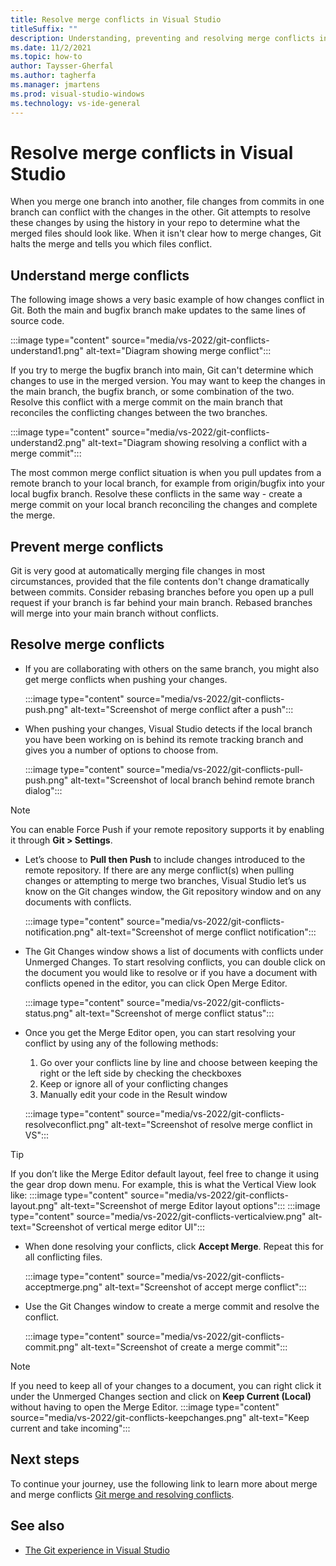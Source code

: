 ```yaml
---
title: Resolve merge conflicts in Visual Studio
titleSuffix: ""
description: Understanding, preventing and resolving merge conflicts in VS.
ms.date: 11/2/2021
ms.topic: how-to
author: Taysser-Gherfal
ms.author: tagherfa
ms.manager: jmartens
ms.prod: visual-studio-windows
ms.technology: vs-ide-general
---
```

# Resolve merge conflicts in Visual Studio

When you merge one branch into another, file changes from commits in one branch can conflict with the changes in the other. Git attempts to resolve these changes by using the history in your repo to determine what the merged files should look like. When it isn't clear how to merge changes, Git halts the merge and tells you which files conflict.

## Understand merge conflicts

The following image shows a very basic example of how changes conflict in Git. Both the main and bugfix branch make updates to the same lines of source code.

:::image type="content" source="media/vs-2022/git-conflicts-understand1.png" alt-text="Diagram showing merge conflict":::

If you try to merge the bugfix branch into main, Git can't determine which changes to use in the merged version. You may want to keep the changes in the main branch, the bugfix branch, or some combination of the two. Resolve this conflict with a merge commit on the main branch that reconciles the conflicting changes between the two branches.

:::image type="content" source="media/vs-2022/git-conflicts-understand2.png" alt-text="Diagram showing resolving a conflict with a merge commit":::

The most common merge conflict situation is when you pull updates from a remote branch to your local branch, for example from origin/bugfix into your local bugfix branch. Resolve these conflicts in the same way - create a merge commit on your local branch reconciling the changes and complete the merge.

## Prevent merge conflicts

Git is very good at automatically merging file changes in most circumstances, provided that the file contents don't change dramatically between commits. Consider rebasing branches before you open up a pull request if your branch is far behind your main branch. Rebased branches will merge into your main branch without conflicts.

## Resolve merge conflicts

- If you are collaborating with others on the same branch, you might also get merge conflicts when pushing your changes. 

    :::image type="content" source="media/vs-2022/git-conflicts-push.png" alt-text="Screenshot of merge conflict after a push":::

- When pushing your changes, Visual Studio detects if the local branch you have been working on is behind its remote tracking branch and gives you a number of options to choose from.

    :::image type="content" source="media/vs-2022/git-conflicts-pull-push.png" alt-text="Screenshot of local branch behind remote branch dialog":::

> [!NOTE]
> You can enable Force Push if your remote repository supports it by enabling it through **Git > Settings**.

- Let’s choose to **Pull then Push** to include changes introduced to the remote repository. If there are any merge conflict(s) when pulling changes or attempting to merge two branches, Visual Studio let’s us know on the Git changes window, the Git repository window and on any documents with conflicts.

    :::image type="content" source="media/vs-2022/git-conflicts-notification.png" alt-text="Screenshot of merge conflict notification":::

- The Git Changes window shows a list of documents with conflicts under Unmerged Changes. To start resolving conflicts, you can double click on the document you would like to resolve or if you have a document with conflicts opened in the editor, you can click Open Merge Editor.

    :::image type="content" source="media/vs-2022/git-conflicts-status.png" alt-text="Screenshot of merge conflict status":::

- Once you get the Merge Editor open, you can start resolving your conflict by using any of the following methods: 
    1. Go over your conflicts line by line and choose between keeping the right or the left side by checking the checkboxes
    1. Keep or ignore all of your conflicting changes
    1. Manually edit your code in the Result window

    :::image type="content" source="media/vs-2022/git-conflicts-resolveconflict.png" alt-text="Screenshot of resolve merge conflict in VS":::

> [!TIP]
> If you don’t like the Merge Editor default layout, feel free to change it using the gear drop down menu. For example, this is what the Vertical View look like:
> :::image type="content" source="media/vs-2022/git-conflicts-layout.png" alt-text="Screenshot of merge Editor layout options":::
> :::image type="content" source="media/vs-2022/git-conflicts-verticalview.png" alt-text="Screenshot of vertical merge editor UI":::

- When done resolving your conflicts, click **Accept Merge**. Repeat this for all conflicting files.

    :::image type="content" source="media/vs-2022/git-conflicts-acceptmerge.png" alt-text="Screenshot of accept merge conflict":::

- Use the Git Changes window to create a merge commit and resolve the conflict.

    :::image type="content" source="media/vs-2022/git-conflicts-commit.png" alt-text="Screenshot of create a merge commit":::

> [!NOTE]
> If you need to keep all of your changes to a document, you can right click it under the Unmerged Changes section and click on **Keep Current (Local)** without having to open the Merge Editor. 
> :::image type="content" source="media/vs-2022/git-conflicts-keepchanges.png" alt-text="Keep current and take incoming":::

## Next steps

To continue your journey, use the following link to learn more about merge and merge conflicts [Git merge and resolving conflicts](https://git-scm.com/docs/git-merge).

## See also

- [The Git experience in Visual Studio](../ide/git-with-visual-studio.md)